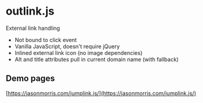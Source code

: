# outlink.js

External link handling

* Not bound to click event
* Vanilla JavaScript, doesn't require jQuery
* Inlined external link icon (no image dependencies)
* Alt and title attributes pull in current domain name (with fallback)

## Demo pages

[https://jasonmorris.com/jumplink.js/](https://jasonmorris.com/jumplink.js/)
